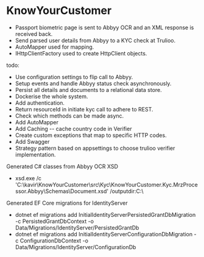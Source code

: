 # KnowYourCustomer

- Passport biometric page is sent to Abbyy OCR and an XML response is received back.
- Send parsed user details from Abbyy to a KYC check at Trulioo.
- AutoMapper used for mapping.
- IHttpClientFactory used to create HttpClient objects.

todo:
- Use configuration settings to flip call to Abbyy.
- Setup events and handle Abbyy status check asynchronously.
- Persist all details and documents to a relational data store.
- Dockerise the whole system.
- Add authentication.
- Return resourceId in initiate kyc call to adhere to REST.
- Check which methods can be made async.
- Add AutoMapper
- Add Caching -- cache country code in Verifier
- Create custom exceptions that map to specific HTTP codes.
- Add Swagger
- Strategy pattern based on appsettings to choose trulioo verifier implementation.


Generated C# classes from Abbyy OCR XSD
- xsd.exe /c 'C:\kavir\KnowYourCustomer\src\Kyc\KnowYourCustomer.Kyc.MrzProcessor.Abbyy\Schemas\Document.xsd' /outputdir:C:\

Generated EF Core migrations for IdentityServer
- dotnet ef migrations add InitialIdentityServerPersistedGrantDbMigration -c PersistedGrantDbContext -o Data/Migrations/IdentityServer/PersistedGrantDb
- dotnet ef migrations add InitialIdentityServerConfigurationDbMigration -c ConfigurationDbContext -o Data/Migrations/IdentityServer/ConfigurationDb